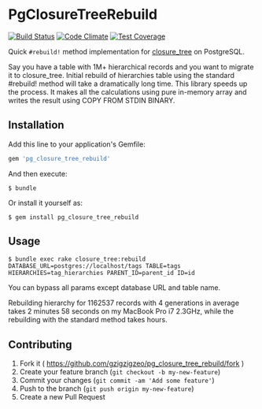 # PgClosureTreeRebuild

[![Build Status](https://travis-ci.org/gzigzigzeo/pg_closure_tree_rebuild.svg)](http://travis-ci.org/gzigzigzeo/pg_closure_tree_rebuild)
[![Code Climate](https://codeclimate.com/github/gzigzigzeo/pg_closure_tree_rebuild/badges/gpa.svg)](https://codeclimate.com/github/gzigzigzeo/pg_closure_tree_rebuild)
[![Test Coverage](https://codeclimate.com/github/gzigzigzeo/pg_closure_tree_rebuild/badges/coverage.svg)](https://codeclimate.com/github/gzigzigzeo/pg_closure_tree_rebuild)


Quick `#rebuild!` method implementation for [closure_tree](https://github.com/mceachen/closure_tree) on PostgreSQL.

Say you have a table with 1M+ hierarchical records and you want to migrate it to closure_tree. Initial rebuild of hierarchies table using the standard #rebuild! method will take a dramatically long time. This library speeds up the process. It makes all the calculations using pure in-memory array and writes the result using COPY FROM STDIN BINARY.

## Installation

Add this line to your application's Gemfile:

```ruby
gem 'pg_closure_tree_rebuild'
```

And then execute:

    $ bundle

Or install it yourself as:

    $ gem install pg_closure_tree_rebuild

## Usage

    $ bundle exec rake closure_tree:rebuild DATABASE_URL=postgres://localhost/tags TABLE=tags HIERARCHIES=tag_hierarchies PARENT_ID=parent_id ID=id

You can bypass all params except database URL and table name.

Rebuilding hierarchy for 1162537 records with 4 generations in average takes 2 minutes 58 seconds on my MacBook Pro i7 2.3GHz, while the rebuilding with the standard method takes hours.

## Contributing

1. Fork it ( https://github.com/gzigzigzeo/pg_closure_tree_rebuild/fork )
2. Create your feature branch (`git checkout -b my-new-feature`)
3. Commit your changes (`git commit -am 'Add some feature'`)
4. Push to the branch (`git push origin my-new-feature`)
5. Create a new Pull Request
